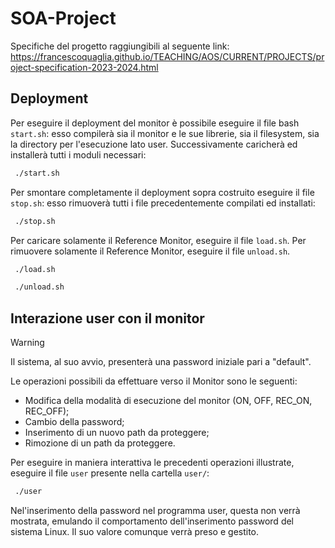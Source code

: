 # SOA-Project

Specifiche del progetto raggiungibili al seguente link: https://francescoquaglia.github.io/TEACHING/AOS/CURRENT/PROJECTS/project-specification-2023-2024.html

## Deployment

Per eseguire il deployment del monitor è possibile eseguire il file bash ```start.sh```: esso compilerà sia il monitor e le sue librerie, sia il filesystem, sia la directory per l'esecuzione lato user. Successivamente caricherà ed installerà tutti i moduli necessari:

```bash
 ./start.sh
```
Per smontare completamente il deployment sopra costruito eseguire il file ```stop.sh```: esso rimuoverà tutti i file precedentemente compilati ed installati:
```bash
 ./stop.sh
```
Per caricare solamente il Reference Monitor, eseguire il file ```load.sh```. Per rimuovere solamente il Reference Monitor, eseguire il file ```unload.sh```.
```bash
 ./load.sh
```
```bash
 ./unload.sh
```

## Interazione user con il monitor
> [!WARNING]
> Il sistema, al suo avvio, presenterà una password iniziale pari a "default".

Le operazioni possibili da effettuare verso il Monitor sono le seguenti:

- Modifica della modalità di esecuzione del monitor (ON, OFF, REC_ON, REC_OFF);
- Cambio della password;
- Inserimento di un nuovo path da proteggere;
- Rimozione di un path da proteggere.

Per eseguire in maniera interattiva le precedenti operazioni illustrate, eseguire il file ```user``` presente nella cartella ```user/```:
```bash
 ./user
```
Nel'inserimento della password nel programma user, questa non verrà mostrata, emulando il comportamento dell'inserimento password del sistema Linux. Il suo valore comunque verrà preso e gestito.
